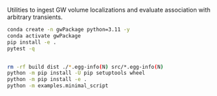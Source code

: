 Utilities to ingest GW volume localizations and evaluate association with arbitrary transients.
```bash
conda create -n gwPackage python=3.11 -y
conda activate gwPackage
pip install -e .
pytest -q


rm -rf build dist ./*.egg-info(N) src/*.egg-info(N)
python -m pip install -U pip setuptools wheel
python -m pip install -e .
python -m examples.minimal_script
